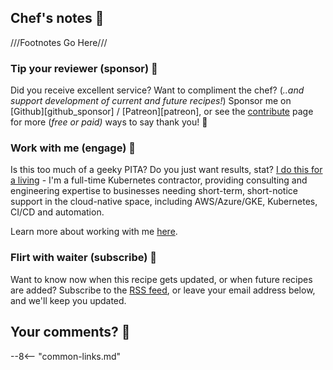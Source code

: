 ## Chef's notes 📓

///Footnotes Go Here///

### Tip your reviewer (sponsor) 👏

Did you receive excellent service? Want to compliment the chef? (_..and support development of current and future recipes!_) Sponsor me on [Github][github_sponsor] / [Patreon][patreon], or see the [contribute](/community/contribute/) page for more (_free or paid)_ ways to say thank you! 👏

### Work with me (engage) 🤝

Is this too much of a geeky PITA? Do you just want results, stat? [I do this for a living](https://www.funkypenguin.co.nz/about/) - I'm a full-time Kubernetes contractor, providing consulting and engineering expertise to businesses needing short-term, short-notice support in the cloud-native space, including AWS/Azure/GKE, Kubernetes, CI/CD and automation.

Learn more about working with me [here](https://www.funkypenguin.co.nz/work-with-me/).

### Flirt with waiter (subscribe) 💌

Want to know now when this recipe gets updated, or when future recipes are added? Subscribe to the [RSS feed](https://mastodon.social/@geekcookbook_changes.rss), or leave your email address below, and we'll keep you updated.

<div class="rm-area-subscribe-to-recipe"></div>

## Your comments? 💬

<div id='discourse-comments'></div>

<script type="text/javascript">
  DiscourseEmbed = { discourseUrl: 'https://forum.funkypenguin.co.nz/',
                     discourseEmbedUrl: window.location.protocol + '//' + window.location.hostname + window.location.pathname };

  (function() {
    var d = document.createElement('script'); d.type = 'text/javascript'; d.async = true;
    d.src = DiscourseEmbed.discourseUrl + 'javascripts/embed.js';
    (document.getElementsByTagName('head')[0] || document.getElementsByTagName('body')[0]).appendChild(d);
  })();
</script>

--8<-- "common-links.md"